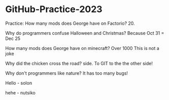 # GitHub-Practice-2023
Practice:
How many mods does George have on Factorio? 20.

Why do programmers confuse Halloween and Christmas? Because Oct 31 = Dec 25

How many mods does George have on minecraft? Over 1000 This is not a joke

Why did the chicken cross the road? side. To GIT to the the other side!

Why don't programmers like nature? It has too many bugs!

Hello - solon

hehe - nutsiko
